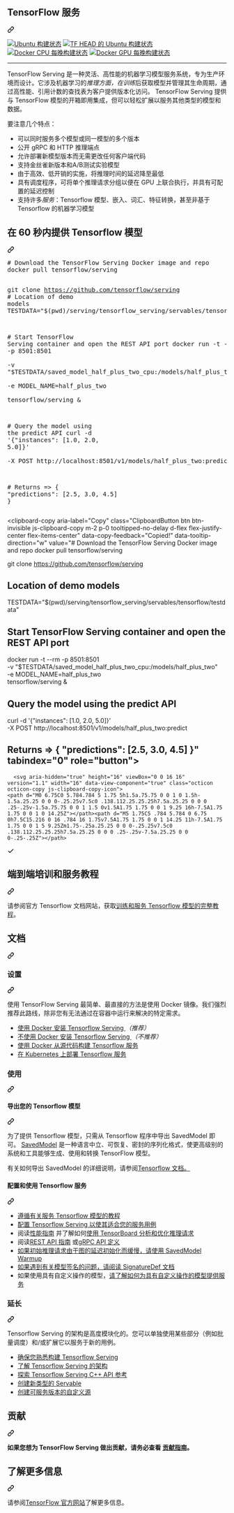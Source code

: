 <div class="Box-sc-g0xbh4-0 bJMeLZ js-snippet-clipboard-copy-unpositioned" data-hpc="true"><article class="markdown-body entry-content container-lg" itemprop="text"><div class="markdown-heading" dir="auto"><h1 tabindex="-1" class="heading-element" dir="auto"><font style="vertical-align: inherit;"><font style="vertical-align: inherit;">TensorFlow 服务</font></font></h1><a id="user-content-tensorflow-serving" class="anchor" aria-label="永久链接：TensorFlow 服务" href="#tensorflow-serving"><svg class="octicon octicon-link" viewBox="0 0 16 16" version="1.1" width="16" height="16" aria-hidden="true"><path d="m7.775 3.275 1.25-1.25a3.5 3.5 0 1 1 4.95 4.95l-2.5 2.5a3.5 3.5 0 0 1-4.95 0 .751.751 0 0 1 .018-1.042.751.751 0 0 1 1.042-.018 1.998 1.998 0 0 0 2.83 0l2.5-2.5a2.002 2.002 0 0 0-2.83-2.83l-1.25 1.25a.751.751 0 0 1-1.042-.018.751.751 0 0 1-.018-1.042Zm-4.69 9.64a1.998 1.998 0 0 0 2.83 0l1.25-1.25a.751.751 0 0 1 1.042.018.751.751 0 0 1 .018 1.042l-1.25 1.25a3.5 3.5 0 1 1-4.95-4.95l2.5-2.5a3.5 3.5 0 0 1 4.95 0 .751.751 0 0 1-.018 1.042.751.751 0 0 1-1.042.018 1.998 1.998 0 0 0-2.83 0l-2.5 2.5a1.998 1.998 0 0 0 0 2.83Z"></path></svg></a></div>
<p dir="auto"><a href="https://storage.googleapis.com/tensorflow-serving-kokoro-build-badges-bucket/ubuntu.html" rel="nofollow"><img src="https://camo.githubusercontent.com/a32bc7ab2dec2ae89a63d2717c932a5872feb413e9d6bbb5781312f83fa0c8c2/68747470733a2f2f73746f726167652e676f6f676c65617069732e636f6d2f74656e736f72666c6f772d73657276696e672d6b6f6b6f726f2d6275696c642d6261646765732d6275636b65742f7562756e74752e737667" alt="Ubuntu 构建状态" data-canonical-src="https://storage.googleapis.com/tensorflow-serving-kokoro-build-badges-bucket/ubuntu.svg" style="max-width: 100%;"></a>
<a href="https://storage.googleapis.com/tensorflow-serving-kokoro-build-badges-bucket/ubuntu-tf-head.html" rel="nofollow"><img src="https://camo.githubusercontent.com/569c05f5f898291f31aa69233380ecba3bb3e95867e703589aca5d8d058a36a9/68747470733a2f2f73746f726167652e676f6f676c65617069732e636f6d2f74656e736f72666c6f772d73657276696e672d6b6f6b6f726f2d6275696c642d6261646765732d6275636b65742f7562756e74752d74662d686561642e737667" alt="TF HEAD 的 Ubuntu 构建状态" data-canonical-src="https://storage.googleapis.com/tensorflow-serving-kokoro-build-badges-bucket/ubuntu-tf-head.svg" style="max-width: 100%;"></a>
<a target="_blank" rel="noopener noreferrer nofollow" href="https://camo.githubusercontent.com/44db83dad6e2be05c302cf84a7cdc34bb41595961c19f4fe77e1e0e75c171957/68747470733a2f2f73746f726167652e676f6f676c65617069732e636f6d2f74656e736f72666c6f772d73657276696e672d6b6f6b6f726f2d6275696c642d6261646765732d6275636b65742f646f636b65722d6370752d6e696768746c792e737667"><img src="https://camo.githubusercontent.com/44db83dad6e2be05c302cf84a7cdc34bb41595961c19f4fe77e1e0e75c171957/68747470733a2f2f73746f726167652e676f6f676c65617069732e636f6d2f74656e736f72666c6f772d73657276696e672d6b6f6b6f726f2d6275696c642d6261646765732d6275636b65742f646f636b65722d6370752d6e696768746c792e737667" alt="Docker CPU 每晚构建状态" data-canonical-src="https://storage.googleapis.com/tensorflow-serving-kokoro-build-badges-bucket/docker-cpu-nightly.svg" style="max-width: 100%;"></a>
<a target="_blank" rel="noopener noreferrer nofollow" href="https://camo.githubusercontent.com/4f1dc3d0e24aa10528ed25b2cd73a3261d26caa4a03ab3085a32a179f5740976/68747470733a2f2f73746f726167652e676f6f676c65617069732e636f6d2f74656e736f72666c6f772d73657276696e672d6b6f6b6f726f2d6275696c642d6261646765732d6275636b65742f646f636b65722d6770752d6e696768746c792e737667"><img src="https://camo.githubusercontent.com/4f1dc3d0e24aa10528ed25b2cd73a3261d26caa4a03ab3085a32a179f5740976/68747470733a2f2f73746f726167652e676f6f676c65617069732e636f6d2f74656e736f72666c6f772d73657276696e672d6b6f6b6f726f2d6275696c642d6261646765732d6275636b65742f646f636b65722d6770752d6e696768746c792e737667" alt="Docker GPU 每晚构建状态" data-canonical-src="https://storage.googleapis.com/tensorflow-serving-kokoro-build-badges-bucket/docker-gpu-nightly.svg" style="max-width: 100%;"></a></p>
<hr>
<p dir="auto"><font style="vertical-align: inherit;"><font style="vertical-align: inherit;">TensorFlow Serving 是一种灵活、高性能的机器学习模型服务系统，专为生产环境而设计。它涉及机器学习的</font></font><em><font style="vertical-align: inherit;"><font style="vertical-align: inherit;">推理方面，在</font></font></em><font style="vertical-align: inherit;"></font><em><font style="vertical-align: inherit;"><font style="vertical-align: inherit;">训练</font></font></em><font style="vertical-align: inherit;"><font style="vertical-align: inherit;">后获取模型</font><font style="vertical-align: inherit;">并管理其生命周期，通过高性能、引用计数的查找表为客户提供版本化访问。 TensorFlow Serving 提供与 TensorFlow 模型的开箱即用集成，但可以轻松扩展以服务其他类型的模型和数据。</font></font></p>
<p dir="auto"><font style="vertical-align: inherit;"><font style="vertical-align: inherit;">要注意几个特点：</font></font></p>
<ul dir="auto">
<li><font style="vertical-align: inherit;"><font style="vertical-align: inherit;">可以同时服务多个模型或同一模型的多个版本</font></font></li>
<li><font style="vertical-align: inherit;"><font style="vertical-align: inherit;">公开 gRPC 和 HTTP 推理端点</font></font></li>
<li><font style="vertical-align: inherit;"><font style="vertical-align: inherit;">允许部署新模型版本而无需更改任何客户端代码</font></font></li>
<li><font style="vertical-align: inherit;"><font style="vertical-align: inherit;">支持金丝雀新版本和A/B测试实验模型</font></font></li>
<li><font style="vertical-align: inherit;"><font style="vertical-align: inherit;">由于高效、低开销的实施，将推理时间的延迟降至最低</font></font></li>
<li><font style="vertical-align: inherit;"><font style="vertical-align: inherit;">具有调度程序，可将单个推理请求分组以便在 GPU 上联合执行，并具有可配置的延迟控制</font></font></li>
<li><font style="vertical-align: inherit;"><font style="vertical-align: inherit;">支持许多</font></font><em><font style="vertical-align: inherit;"><font style="vertical-align: inherit;">服务</font></font></em><font style="vertical-align: inherit;"><font style="vertical-align: inherit;">：Tensorflow 模型、嵌入、词汇、特征转换，甚至非基于 Tensorflow 的机器学习模型</font></font></li>
</ul>
<div class="markdown-heading" dir="auto"><h2 tabindex="-1" class="heading-element" dir="auto"><font style="vertical-align: inherit;"><font style="vertical-align: inherit;">在 60 秒内提供 Tensorflow 模型</font></font></h2><a id="user-content-serve-a-tensorflow-model-in-60-seconds" class="anchor" aria-label="永久链接：在 60 秒内提供 Tensorflow 模型" href="#serve-a-tensorflow-model-in-60-seconds"><svg class="octicon octicon-link" viewBox="0 0 16 16" version="1.1" width="16" height="16" aria-hidden="true"><path d="m7.775 3.275 1.25-1.25a3.5 3.5 0 1 1 4.95 4.95l-2.5 2.5a3.5 3.5 0 0 1-4.95 0 .751.751 0 0 1 .018-1.042.751.751 0 0 1 1.042-.018 1.998 1.998 0 0 0 2.83 0l2.5-2.5a2.002 2.002 0 0 0-2.83-2.83l-1.25 1.25a.751.751 0 0 1-1.042-.018.751.751 0 0 1-.018-1.042Zm-4.69 9.64a1.998 1.998 0 0 0 2.83 0l1.25-1.25a.751.751 0 0 1 1.042.018.751.751 0 0 1 .018 1.042l-1.25 1.25a3.5 3.5 0 1 1-4.95-4.95l2.5-2.5a3.5 3.5 0 0 1 4.95 0 .751.751 0 0 1-.018 1.042.751.751 0 0 1-1.042.018 1.998 1.998 0 0 0-2.83 0l-2.5 2.5a1.998 1.998 0 0 0 0 2.83Z"></path></svg></a></div>
<div class="highlight highlight-source-shell notranslate position-relative overflow-auto" dir="auto"><pre><span class="pl-c"><span class="pl-c">#</span> Download the TensorFlow Serving Docker image and repo</span>
docker pull tensorflow/serving

git clone https://github.com/tensorflow/serving
<span class="pl-c"><span class="pl-c">#</span> Location of demo models</span>
TESTDATA=<span class="pl-s"><span class="pl-pds">"</span><span class="pl-s"><span class="pl-pds">$(</span>pwd<span class="pl-pds">)</span></span>/serving/tensorflow_serving/servables/tensorflow/testdata<span class="pl-pds">"</span></span>

<span class="pl-c"><span class="pl-c">#</span> Start TensorFlow Serving container and open the REST API port</span>
docker run -t --rm -p 8501:8501 \
    -v <span class="pl-s"><span class="pl-pds">"</span><span class="pl-smi">$TESTDATA</span>/saved_model_half_plus_two_cpu:/models/half_plus_two<span class="pl-pds">"</span></span> \
    -e MODEL_NAME=half_plus_two \
    tensorflow/serving <span class="pl-k">&amp;</span>

<span class="pl-c"><span class="pl-c">#</span> Query the model using the predict API</span>
curl -d <span class="pl-s"><span class="pl-pds">'</span>{"instances": [1.0, 2.0, 5.0]}<span class="pl-pds">'</span></span> \
    -X POST http://localhost:8501/v1/models/half_plus_two:predict

<span class="pl-c"><span class="pl-c">#</span> Returns =&gt; { "predictions": [2.5, 3.0, 4.5] }</span></pre><div class="zeroclipboard-container">
    <clipboard-copy aria-label="Copy" class="ClipboardButton btn btn-invisible js-clipboard-copy m-2 p-0 tooltipped-no-delay d-flex flex-justify-center flex-items-center" data-copy-feedback="Copied!" data-tooltip-direction="w" value="# Download the TensorFlow Serving Docker image and repo
docker pull tensorflow/serving

git clone https://github.com/tensorflow/serving
# Location of demo models
TESTDATA=&quot;$(pwd)/serving/tensorflow_serving/servables/tensorflow/testdata&quot;

# Start TensorFlow Serving container and open the REST API port
docker run -t --rm -p 8501:8501 \
    -v &quot;$TESTDATA/saved_model_half_plus_two_cpu:/models/half_plus_two&quot; \
    -e MODEL_NAME=half_plus_two \
    tensorflow/serving &amp;

# Query the model using the predict API
curl -d '{&quot;instances&quot;: [1.0, 2.0, 5.0]}' \
    -X POST http://localhost:8501/v1/models/half_plus_two:predict

# Returns => { &quot;predictions&quot;: [2.5, 3.0, 4.5] }" tabindex="0" role="button">
      <svg aria-hidden="true" height="16" viewBox="0 0 16 16" version="1.1" width="16" data-view-component="true" class="octicon octicon-copy js-clipboard-copy-icon">
    <path d="M0 6.75C0 5.784.784 5 1.75 5h1.5a.75.75 0 0 1 0 1.5h-1.5a.25.25 0 0 0-.25.25v7.5c0 .138.112.25.25.25h7.5a.25.25 0 0 0 .25-.25v-1.5a.75.75 0 0 1 1.5 0v1.5A1.75 1.75 0 0 1 9.25 16h-7.5A1.75 1.75 0 0 1 0 14.25Z"></path><path d="M5 1.75C5 .784 5.784 0 6.75 0h7.5C15.216 0 16 .784 16 1.75v7.5A1.75 1.75 0 0 1 14.25 11h-7.5A1.75 1.75 0 0 1 5 9.25Zm1.75-.25a.25.25 0 0 0-.25.25v7.5c0 .138.112.25.25.25h7.5a.25.25 0 0 0 .25-.25v-7.5a.25.25 0 0 0-.25-.25Z"></path>
</svg>
      <svg aria-hidden="true" height="16" viewBox="0 0 16 16" version="1.1" width="16" data-view-component="true" class="octicon octicon-check js-clipboard-check-icon color-fg-success d-none">
    <path d="M13.78 4.22a.75.75 0 0 1 0 1.06l-7.25 7.25a.75.75 0 0 1-1.06 0L2.22 9.28a.751.751 0 0 1 .018-1.042.751.751 0 0 1 1.042-.018L6 10.94l6.72-6.72a.75.75 0 0 1 1.06 0Z"></path>
</svg>
    </clipboard-copy>
  </div></div>
<div class="markdown-heading" dir="auto"><h2 tabindex="-1" class="heading-element" dir="auto"><font style="vertical-align: inherit;"><font style="vertical-align: inherit;">端到端培训和服务教程</font></font></h2><a id="user-content-end-to-end-training--serving-tutorial" class="anchor" aria-label="永久链接：端到端培训和服务教程" href="#end-to-end-training--serving-tutorial"><svg class="octicon octicon-link" viewBox="0 0 16 16" version="1.1" width="16" height="16" aria-hidden="true"><path d="m7.775 3.275 1.25-1.25a3.5 3.5 0 1 1 4.95 4.95l-2.5 2.5a3.5 3.5 0 0 1-4.95 0 .751.751 0 0 1 .018-1.042.751.751 0 0 1 1.042-.018 1.998 1.998 0 0 0 2.83 0l2.5-2.5a2.002 2.002 0 0 0-2.83-2.83l-1.25 1.25a.751.751 0 0 1-1.042-.018.751.751 0 0 1-.018-1.042Zm-4.69 9.64a1.998 1.998 0 0 0 2.83 0l1.25-1.25a.751.751 0 0 1 1.042.018.751.751 0 0 1 .018 1.042l-1.25 1.25a3.5 3.5 0 1 1-4.95-4.95l2.5-2.5a3.5 3.5 0 0 1 4.95 0 .751.751 0 0 1-.018 1.042.751.751 0 0 1-1.042.018 1.998 1.998 0 0 0-2.83 0l-2.5 2.5a1.998 1.998 0 0 0 0 2.83Z"></path></svg></a></div>
<p dir="auto"><font style="vertical-align: inherit;"><font style="vertical-align: inherit;">请参阅官方 Tensorflow 文档网站，获取</font></font><a href="https://www.tensorflow.org/tfx/tutorials/serving/rest_simple" rel="nofollow"><font style="vertical-align: inherit;"><font style="vertical-align: inherit;">训练和服务 Tensorflow 模型的完整教程</font></font></a><font style="vertical-align: inherit;"><font style="vertical-align: inherit;">。</font></font></p>
<div class="markdown-heading" dir="auto"><h2 tabindex="-1" class="heading-element" dir="auto"><font style="vertical-align: inherit;"><font style="vertical-align: inherit;">文档</font></font></h2><a id="user-content-documentation" class="anchor" aria-label="永久链接：文档" href="#documentation"><svg class="octicon octicon-link" viewBox="0 0 16 16" version="1.1" width="16" height="16" aria-hidden="true"><path d="m7.775 3.275 1.25-1.25a3.5 3.5 0 1 1 4.95 4.95l-2.5 2.5a3.5 3.5 0 0 1-4.95 0 .751.751 0 0 1 .018-1.042.751.751 0 0 1 1.042-.018 1.998 1.998 0 0 0 2.83 0l2.5-2.5a2.002 2.002 0 0 0-2.83-2.83l-1.25 1.25a.751.751 0 0 1-1.042-.018.751.751 0 0 1-.018-1.042Zm-4.69 9.64a1.998 1.998 0 0 0 2.83 0l1.25-1.25a.751.751 0 0 1 1.042.018.751.751 0 0 1 .018 1.042l-1.25 1.25a3.5 3.5 0 1 1-4.95-4.95l2.5-2.5a3.5 3.5 0 0 1 4.95 0 .751.751 0 0 1-.018 1.042.751.751 0 0 1-1.042.018 1.998 1.998 0 0 0-2.83 0l-2.5 2.5a1.998 1.998 0 0 0 0 2.83Z"></path></svg></a></div>
<div class="markdown-heading" dir="auto"><h3 tabindex="-1" class="heading-element" dir="auto"><font style="vertical-align: inherit;"><font style="vertical-align: inherit;">设置</font></font></h3><a id="user-content-set-up" class="anchor" aria-label="固定链接：设置" href="#set-up"><svg class="octicon octicon-link" viewBox="0 0 16 16" version="1.1" width="16" height="16" aria-hidden="true"><path d="m7.775 3.275 1.25-1.25a3.5 3.5 0 1 1 4.95 4.95l-2.5 2.5a3.5 3.5 0 0 1-4.95 0 .751.751 0 0 1 .018-1.042.751.751 0 0 1 1.042-.018 1.998 1.998 0 0 0 2.83 0l2.5-2.5a2.002 2.002 0 0 0-2.83-2.83l-1.25 1.25a.751.751 0 0 1-1.042-.018.751.751 0 0 1-.018-1.042Zm-4.69 9.64a1.998 1.998 0 0 0 2.83 0l1.25-1.25a.751.751 0 0 1 1.042.018.751.751 0 0 1 .018 1.042l-1.25 1.25a3.5 3.5 0 1 1-4.95-4.95l2.5-2.5a3.5 3.5 0 0 1 4.95 0 .751.751 0 0 1-.018 1.042.751.751 0 0 1-1.042.018 1.998 1.998 0 0 0-2.83 0l-2.5 2.5a1.998 1.998 0 0 0 0 2.83Z"></path></svg></a></div>
<p dir="auto"><font style="vertical-align: inherit;"><font style="vertical-align: inherit;">使用 TensorFlow Serving 最简单、最直接的方法是使用 Docker 镜像。我们强烈推荐此路线，除非您有无法通过在容器中运行来解决的特定需求。</font></font></p>
<ul dir="auto">
<li><a href="/tensorflow/serving/blob/master/tensorflow_serving/g3doc/docker.md"><font style="vertical-align: inherit;"><font style="vertical-align: inherit;">使用 Docker 安装 Tensorflow Serving </font></font></a>
<em><font style="vertical-align: inherit;"><font style="vertical-align: inherit;">（推荐）</font></font></em></li>
<li><a href="/tensorflow/serving/blob/master/tensorflow_serving/g3doc/setup.md"><font style="vertical-align: inherit;"><font style="vertical-align: inherit;">不使用 Docker 安装 Tensorflow Serving </font></font></a>
<em><font style="vertical-align: inherit;"><font style="vertical-align: inherit;">（不推荐）</font></font></em></li>
<li><a href="/tensorflow/serving/blob/master/tensorflow_serving/g3doc/building_with_docker.md"><font style="vertical-align: inherit;"><font style="vertical-align: inherit;">使用 Docker 从源代码构建 Tensorflow 服务</font></font></a></li>
<li><a href="/tensorflow/serving/blob/master/tensorflow_serving/g3doc/serving_kubernetes.md"><font style="vertical-align: inherit;"><font style="vertical-align: inherit;">在 Kubernetes 上部署 Tensorflow 服务</font></font></a></li>
</ul>
<div class="markdown-heading" dir="auto"><h3 tabindex="-1" class="heading-element" dir="auto"><font style="vertical-align: inherit;"><font style="vertical-align: inherit;">使用</font></font></h3><a id="user-content-use" class="anchor" aria-label="永久链接：使用" href="#use"><svg class="octicon octicon-link" viewBox="0 0 16 16" version="1.1" width="16" height="16" aria-hidden="true"><path d="m7.775 3.275 1.25-1.25a3.5 3.5 0 1 1 4.95 4.95l-2.5 2.5a3.5 3.5 0 0 1-4.95 0 .751.751 0 0 1 .018-1.042.751.751 0 0 1 1.042-.018 1.998 1.998 0 0 0 2.83 0l2.5-2.5a2.002 2.002 0 0 0-2.83-2.83l-1.25 1.25a.751.751 0 0 1-1.042-.018.751.751 0 0 1-.018-1.042Zm-4.69 9.64a1.998 1.998 0 0 0 2.83 0l1.25-1.25a.751.751 0 0 1 1.042.018.751.751 0 0 1 .018 1.042l-1.25 1.25a3.5 3.5 0 1 1-4.95-4.95l2.5-2.5a3.5 3.5 0 0 1 4.95 0 .751.751 0 0 1-.018 1.042.751.751 0 0 1-1.042.018 1.998 1.998 0 0 0-2.83 0l-2.5 2.5a1.998 1.998 0 0 0 0 2.83Z"></path></svg></a></div>
<div class="markdown-heading" dir="auto"><h4 tabindex="-1" class="heading-element" dir="auto"><font style="vertical-align: inherit;"><font style="vertical-align: inherit;">导出您的 Tensorflow 模型</font></font></h4><a id="user-content-export-your-tensorflow-model" class="anchor" aria-label="永久链接：导出您的 Tensorflow 模型" href="#export-your-tensorflow-model"><svg class="octicon octicon-link" viewBox="0 0 16 16" version="1.1" width="16" height="16" aria-hidden="true"><path d="m7.775 3.275 1.25-1.25a3.5 3.5 0 1 1 4.95 4.95l-2.5 2.5a3.5 3.5 0 0 1-4.95 0 .751.751 0 0 1 .018-1.042.751.751 0 0 1 1.042-.018 1.998 1.998 0 0 0 2.83 0l2.5-2.5a2.002 2.002 0 0 0-2.83-2.83l-1.25 1.25a.751.751 0 0 1-1.042-.018.751.751 0 0 1-.018-1.042Zm-4.69 9.64a1.998 1.998 0 0 0 2.83 0l1.25-1.25a.751.751 0 0 1 1.042.018.751.751 0 0 1 .018 1.042l-1.25 1.25a3.5 3.5 0 1 1-4.95-4.95l2.5-2.5a3.5 3.5 0 0 1 4.95 0 .751.751 0 0 1-.018 1.042.751.751 0 0 1-1.042.018 1.998 1.998 0 0 0-2.83 0l-2.5 2.5a1.998 1.998 0 0 0 0 2.83Z"></path></svg></a></div>
<p dir="auto"><font style="vertical-align: inherit;"><font style="vertical-align: inherit;">为了提供 Tensorflow 模型，只需从 Tensorflow 程序中导出 SavedModel 即可。
 </font></font><a href="https://github.com/tensorflow/tensorflow/blob/master/tensorflow/python/saved_model/README.md"><font style="vertical-align: inherit;"><font style="vertical-align: inherit;">SavedModel</font></font></a><font style="vertical-align: inherit;"><font style="vertical-align: inherit;">
是一种语言中立、可恢复、密封的序列化格式，使更高级别的系统和工具能够生成、使用和转换 TensorFlow 模型。</font></font></p>
<p dir="auto"><font style="vertical-align: inherit;"><font style="vertical-align: inherit;">
有关如何导出 SavedModel 的详细说明，</font><font style="vertical-align: inherit;">请参阅</font></font><a href="https://www.tensorflow.org/guide/saved_model#save_and_restore_models" rel="nofollow"><font style="vertical-align: inherit;"><font style="vertical-align: inherit;">Tensorflow 文档。</font></font></a><font style="vertical-align: inherit;"></font></p>
<div class="markdown-heading" dir="auto"><h4 tabindex="-1" class="heading-element" dir="auto"><font style="vertical-align: inherit;"><font style="vertical-align: inherit;">配置和使用 Tensorflow 服务</font></font></h4><a id="user-content-configure-and-use-tensorflow-serving" class="anchor" aria-label="永久链接：配置和使用 Tensorflow 服务" href="#configure-and-use-tensorflow-serving"><svg class="octicon octicon-link" viewBox="0 0 16 16" version="1.1" width="16" height="16" aria-hidden="true"><path d="m7.775 3.275 1.25-1.25a3.5 3.5 0 1 1 4.95 4.95l-2.5 2.5a3.5 3.5 0 0 1-4.95 0 .751.751 0 0 1 .018-1.042.751.751 0 0 1 1.042-.018 1.998 1.998 0 0 0 2.83 0l2.5-2.5a2.002 2.002 0 0 0-2.83-2.83l-1.25 1.25a.751.751 0 0 1-1.042-.018.751.751 0 0 1-.018-1.042Zm-4.69 9.64a1.998 1.998 0 0 0 2.83 0l1.25-1.25a.751.751 0 0 1 1.042.018.751.751 0 0 1 .018 1.042l-1.25 1.25a3.5 3.5 0 1 1-4.95-4.95l2.5-2.5a3.5 3.5 0 0 1 4.95 0 .751.751 0 0 1-.018 1.042.751.751 0 0 1-1.042.018 1.998 1.998 0 0 0-2.83 0l-2.5 2.5a1.998 1.998 0 0 0 0 2.83Z"></path></svg></a></div>
<ul dir="auto">
<li><a href="/tensorflow/serving/blob/master/tensorflow_serving/g3doc/serving_basic.md"><font style="vertical-align: inherit;"><font style="vertical-align: inherit;">遵循有关服务 Tensorflow 模型的教程</font></font></a></li>
<li><a href="/tensorflow/serving/blob/master/tensorflow_serving/g3doc/serving_config.md"><font style="vertical-align: inherit;"><font style="vertical-align: inherit;">配置 Tensorflow Serving 以使其适合您的服务用例</font></font></a></li>
<li><font style="vertical-align: inherit;"><font style="vertical-align: inherit;">阅读</font></font><a href="/tensorflow/serving/blob/master/tensorflow_serving/g3doc/performance.md"><font style="vertical-align: inherit;"><font style="vertical-align: inherit;">性能指南</font></font></a><font style="vertical-align: inherit;"><font style="vertical-align: inherit;">
并了解如何</font></font><a href="/tensorflow/serving/blob/master/tensorflow_serving/g3doc/tensorboard.md"><font style="vertical-align: inherit;"><font style="vertical-align: inherit;">使用 TensorBoard 分析和优化推理请求</font></font></a></li>
<li><font style="vertical-align: inherit;"><font style="vertical-align: inherit;">阅读</font></font><a href="/tensorflow/serving/blob/master/tensorflow_serving/g3doc/api_rest.md"><font style="vertical-align: inherit;"><font style="vertical-align: inherit;">REST API 指南</font></font></a><font style="vertical-align: inherit;"><font style="vertical-align: inherit;">
或</font></font><a href="https://github.com/tensorflow/serving/tree/master/tensorflow_serving/apis"><font style="vertical-align: inherit;"><font style="vertical-align: inherit;">gRPC API 定义</font></font></a></li>
<li><a href="/tensorflow/serving/blob/master/tensorflow_serving/g3doc/saved_model_warmup.md"><font style="vertical-align: inherit;"><font style="vertical-align: inherit;">如果初始推理请求由于图的延迟初始化而缓慢，请使用 SavedModel Warmup</font></font></a></li>
<li><a href="/tensorflow/serving/blob/master/tensorflow_serving/g3doc/signature_defs.md"><font style="vertical-align: inherit;"><font style="vertical-align: inherit;">如果遇到有关模型签名的问题，请阅读 SignatureDef 文档</font></font></a></li>
<li><font style="vertical-align: inherit;"><font style="vertical-align: inherit;">如果使用具有自定义操作的模型，</font></font><a href="/tensorflow/serving/blob/master/tensorflow_serving/g3doc/custom_op.md"><font style="vertical-align: inherit;"><font style="vertical-align: inherit;">请了解如何为具有自定义操作的模型提供服务</font></font></a></li>
</ul>
<div class="markdown-heading" dir="auto"><h3 tabindex="-1" class="heading-element" dir="auto"><font style="vertical-align: inherit;"><font style="vertical-align: inherit;">延长</font></font></h3><a id="user-content-extend" class="anchor" aria-label="永久链接： 扩展" href="#extend"><svg class="octicon octicon-link" viewBox="0 0 16 16" version="1.1" width="16" height="16" aria-hidden="true"><path d="m7.775 3.275 1.25-1.25a3.5 3.5 0 1 1 4.95 4.95l-2.5 2.5a3.5 3.5 0 0 1-4.95 0 .751.751 0 0 1 .018-1.042.751.751 0 0 1 1.042-.018 1.998 1.998 0 0 0 2.83 0l2.5-2.5a2.002 2.002 0 0 0-2.83-2.83l-1.25 1.25a.751.751 0 0 1-1.042-.018.751.751 0 0 1-.018-1.042Zm-4.69 9.64a1.998 1.998 0 0 0 2.83 0l1.25-1.25a.751.751 0 0 1 1.042.018.751.751 0 0 1 .018 1.042l-1.25 1.25a3.5 3.5 0 1 1-4.95-4.95l2.5-2.5a3.5 3.5 0 0 1 4.95 0 .751.751 0 0 1-.018 1.042.751.751 0 0 1-1.042.018 1.998 1.998 0 0 0-2.83 0l-2.5 2.5a1.998 1.998 0 0 0 0 2.83Z"></path></svg></a></div>
<p dir="auto"><font style="vertical-align: inherit;"><font style="vertical-align: inherit;">Tensorflow Serving 的架构是高度模块化的。您可以单独使用某些部分（例如批量调度）和/或扩展它以服务于新的用例。</font></font></p>
<ul dir="auto">
<li><a href="/tensorflow/serving/blob/master/tensorflow_serving/g3doc/building_with_docker.md"><font style="vertical-align: inherit;"><font style="vertical-align: inherit;">确保您熟悉构建 Tensorflow Serving</font></font></a></li>
<li><a href="/tensorflow/serving/blob/master/tensorflow_serving/g3doc/architecture.md"><font style="vertical-align: inherit;"><font style="vertical-align: inherit;">了解 Tensorflow Serving 的架构</font></font></a></li>
<li><a href="https://www.tensorflow.org/tfx/serving/api_docs/cc/" rel="nofollow"><font style="vertical-align: inherit;"><font style="vertical-align: inherit;">探索 Tensorflow Serving C++ API 参考</font></font></a></li>
<li><a href="/tensorflow/serving/blob/master/tensorflow_serving/g3doc/custom_servable.md"><font style="vertical-align: inherit;"><font style="vertical-align: inherit;">创建新类型的 Servable</font></font></a></li>
<li><a href="/tensorflow/serving/blob/master/tensorflow_serving/g3doc/custom_source.md"><font style="vertical-align: inherit;"><font style="vertical-align: inherit;">创建可服务版本的自定义源</font></font></a></li>
</ul>
<div class="markdown-heading" dir="auto"><h2 tabindex="-1" class="heading-element" dir="auto"><font style="vertical-align: inherit;"><font style="vertical-align: inherit;">贡献</font></font></h2><a id="user-content-contribute" class="anchor" aria-label="永久链接：贡献" href="#contribute"><svg class="octicon octicon-link" viewBox="0 0 16 16" version="1.1" width="16" height="16" aria-hidden="true"><path d="m7.775 3.275 1.25-1.25a3.5 3.5 0 1 1 4.95 4.95l-2.5 2.5a3.5 3.5 0 0 1-4.95 0 .751.751 0 0 1 .018-1.042.751.751 0 0 1 1.042-.018 1.998 1.998 0 0 0 2.83 0l2.5-2.5a2.002 2.002 0 0 0-2.83-2.83l-1.25 1.25a.751.751 0 0 1-1.042-.018.751.751 0 0 1-.018-1.042Zm-4.69 9.64a1.998 1.998 0 0 0 2.83 0l1.25-1.25a.751.751 0 0 1 1.042.018.751.751 0 0 1 .018 1.042l-1.25 1.25a3.5 3.5 0 1 1-4.95-4.95l2.5-2.5a3.5 3.5 0 0 1 4.95 0 .751.751 0 0 1-.018 1.042.751.751 0 0 1-1.042.018 1.998 1.998 0 0 0-2.83 0l-2.5 2.5a1.998 1.998 0 0 0 0 2.83Z"></path></svg></a></div>
<p dir="auto"><strong><font style="vertical-align: inherit;"><font style="vertical-align: inherit;">如果您想为 TensorFlow Serving 做出贡献，请务必查看
</font></font><a href="/tensorflow/serving/blob/master/CONTRIBUTING.md"><font style="vertical-align: inherit;"><font style="vertical-align: inherit;">贡献指南</font></font></a><font style="vertical-align: inherit;"><font style="vertical-align: inherit;">。</font></font></strong></p>
<div class="markdown-heading" dir="auto"><h2 tabindex="-1" class="heading-element" dir="auto"><font style="vertical-align: inherit;"><font style="vertical-align: inherit;">了解更多信息</font></font></h2><a id="user-content-for-more-information" class="anchor" aria-label="永久链接：了解更多信息" href="#for-more-information"><svg class="octicon octicon-link" viewBox="0 0 16 16" version="1.1" width="16" height="16" aria-hidden="true"><path d="m7.775 3.275 1.25-1.25a3.5 3.5 0 1 1 4.95 4.95l-2.5 2.5a3.5 3.5 0 0 1-4.95 0 .751.751 0 0 1 .018-1.042.751.751 0 0 1 1.042-.018 1.998 1.998 0 0 0 2.83 0l2.5-2.5a2.002 2.002 0 0 0-2.83-2.83l-1.25 1.25a.751.751 0 0 1-1.042-.018.751.751 0 0 1-.018-1.042Zm-4.69 9.64a1.998 1.998 0 0 0 2.83 0l1.25-1.25a.751.751 0 0 1 1.042.018.751.751 0 0 1 .018 1.042l-1.25 1.25a3.5 3.5 0 1 1-4.95-4.95l2.5-2.5a3.5 3.5 0 0 1 4.95 0 .751.751 0 0 1-.018 1.042.751.751 0 0 1-1.042.018 1.998 1.998 0 0 0-2.83 0l-2.5 2.5a1.998 1.998 0 0 0 0 2.83Z"></path></svg></a></div>
<p dir="auto"><font style="vertical-align: inherit;"><font style="vertical-align: inherit;">请参阅</font></font><a href="http://tensorflow.org" rel="nofollow"><font style="vertical-align: inherit;"><font style="vertical-align: inherit;">TensorFlow 官方网站</font></font></a><font style="vertical-align: inherit;"><font style="vertical-align: inherit;">了解更多信息。</font></font></p>
</article></div>
